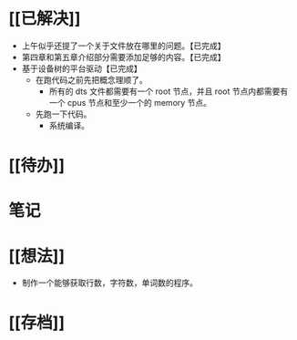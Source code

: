 # [[已解决]]
- 上午似乎还提了一个关于文件放在哪里的问题。【已完成】
- 第四章和第五章介绍部分需要添加足够的内容。【已完成】
- 基于设备树的平台驱动【已完成】
	- 在跑代码之前先把概念理顺了。
		- 所有的 dts 文件都需要有一个 root 节点，并且 root 节点内都需要有一个 cpus 节点和至少一个的 memory 节点。
	- 先跑一下代码。
		- 系统编译。

# [[待办]]

# 笔记



# [[想法]]
- 制作一个能够获取行数，字符数，单词数的程序。

# [[存档]]